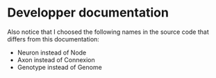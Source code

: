 # Developper documentation

Also notice that I choosed the following names in the source code that differs from this documentation:

- Neuron instead of Node
- Axon instead of Connexion
- Genotype instead of Genome
